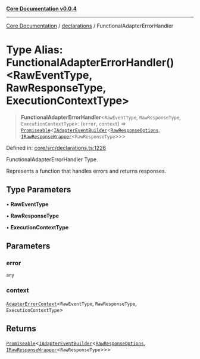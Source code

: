 [**Core Documentation v0.0.4**](../../README.md)

***

[Core Documentation](../../modules.md) / [declarations](../README.md) / FunctionalAdapterErrorHandler

# Type Alias: FunctionalAdapterErrorHandler()\<RawEventType, RawResponseType, ExecutionContextType\>

> **FunctionalAdapterErrorHandler**\<`RawEventType`, `RawResponseType`, `ExecutionContextType`\>: (`error`, `context`) => [`Promiseable`](Promiseable.md)\<[`IAdapterEventBuilder`](../interfaces/IAdapterEventBuilder.md)\<[`RawResponseOptions`](../interfaces/RawResponseOptions.md), [`IRawResponseWrapper`](../interfaces/IRawResponseWrapper.md)\<`RawResponseType`\>\>\>

Defined in: [core/src/declarations.ts:1226](https://github.com/stonemjs/core/blob/4b1b931e44a5db2600109fa7ae2a8b532ed77730/src/declarations.ts#L1226)

FunctionalAdapterErrorHandler Type.

Represents a function that handles errors and returns responses.

## Type Parameters

• **RawEventType**

• **RawResponseType**

• **ExecutionContextType**

## Parameters

### error

`any`

### context

[`AdapterErrorContext`](../interfaces/AdapterErrorContext.md)\<`RawEventType`, `RawResponseType`, `ExecutionContextType`\>

## Returns

[`Promiseable`](Promiseable.md)\<[`IAdapterEventBuilder`](../interfaces/IAdapterEventBuilder.md)\<[`RawResponseOptions`](../interfaces/RawResponseOptions.md), [`IRawResponseWrapper`](../interfaces/IRawResponseWrapper.md)\<`RawResponseType`\>\>\>
